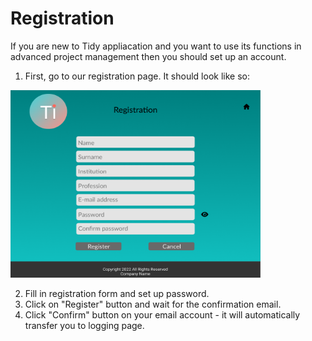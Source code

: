 # Registration

If you are new to Tidy appliacation and you want to use its functions in advanced project management then you should set up an account.

1. First, go to our registration page. It should look like so:

<img src='../../img/register.png' width=400 height=300>

2. Fill in registration form and set up password.
3. Click on "Register" button and wait for the confirmation email.
4. Click "Confirm" button on your email account - it will automatically transfer you to logging page.
